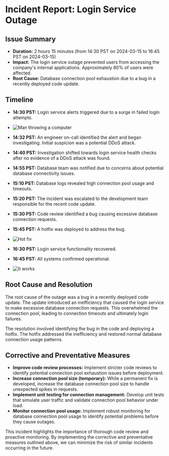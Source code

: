 # Incident Report: Login Service Outage
## Issue Summary

 - **Duration:** 2 hours 15 minutes (from 14:30 PST on 2024-03-15 to 16:45 PST on 2024-03-15)
 - **Impact:** The login service outage prevented users from accessing the company's internal applications. Approximately 80% of users were affected.
 - **Root Cause:** Database connection pool exhaustion due to a bug in a recently deployed code update.

## Timeline

- **14:30 PST:** Login service alerts triggered due to a surge in failed login attempts.
- ![Man throwing a computer](https://www.uuss.org/wp-content/uploads/2015/03/funny-gif-man-throws-monitor.gif)
- **14:32 PST:** An engineer on-call identified the alert and began investigating. Initial suspicion was a potential DDoS attack.
- **14:40 PST:** Investigation shifted towards login service health checks after no evidence of a DDoS attack was found.
- **14:55 PST:** Database team was notified due to concerns about potential database connectivity issues.
- **15:10 PST:** Database logs revealed high connection pool usage and timeouts.
- **15:20 PST:** The incident was escalated to the development team responsible for the recent code update.
- **15:30 PST:** Code review identified a bug causing excessive database connection requests.
- **15:45 PST:** A hotfix was deployed to address the bug.
- ![Hot fix](https://media2.giphy.com/media/v1.Y2lkPTc5MGI3NjExMDE4dXk4cm9jYXVqZjhvZ3Nhemhnam1yMWtsanhmend5Mjk3eGl6dCZlcD12MV9pbnRlcm5hbF9naWZfYnlfaWQmY3Q9Zw/AvMJCeu1EMmhG/giphy.gif)
- **16:30 PST:** Login service functionality recovered.
- **16:45 PST:** All systems confirmed operational.
 
- ![It works](https://media.giphy.com/media/111ebonMs90YLu/giphy.gif)

## Root Cause and Resolution

The root cause of the outage was a bug in a recently deployed code update. The update introduced an inefficiency that caused the login service to make excessive database connection requests. This overwhelmed the connection pool, leading to connection timeouts and ultimately login failures.

The resolution involved identifying the bug in the code and deploying a hotfix. The hotfix addressed the inefficiency and restored normal database connection usage patterns.

## Corrective and Preventative Measures

 - **Improve code review processes:** Implement stricter code reviews to identify potential connection pool exhaustion issues before deployment.
 - **Increase connection pool size (temporary):** While a permanent fix is developed, increase the database connection pool size to handle unexpected spikes in requests.
 - **Implement unit testing for connection management:** Develop unit tests that simulate user traffic and validate connection pool behavior under load.
 - **Monitor connection pool usage:** Implement robust monitoring for database connection pool usage to identify potential problems before they cause outages.


This incident highlights the importance of thorough code review and proactive monitoring. By implementing the corrective and preventative measures outlined above, we can minimize the risk of similar incidents occurring in the future.